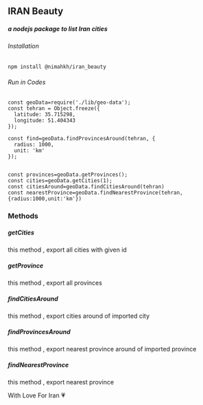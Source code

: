 ## IRAN Beauty

##### a nodejs package to list Iran cities

###### Installation

```
npm install @nimahkh/iran_beauty
```

###### Run in Codes

```
const geoData=require('./lib/geo-data');
const tehran = Object.freeze({
  latitude: 35.715298,
  longitude: 51.404343
});

const find=geoData.findProvincesAround(tehran, {
  radius: 1000,
  unit: 'km'
});


const provinces=geoData.getProvinces();
const cities=geoData.getCities(1);
const citiesAround=geoData.findCitiesAround(tehran)
const nearestProvince=geoData.findNearestProvince(tehran,{radius:1000,unit:'km'})

```

### Methods
##### getCities
this method , export all cities with given id 
##### getProvince
this method , export all provinces
##### findCitiesAround
this method , export cities around of imported city
##### findProvincesAround
this method , export nearest province around of imported province
##### findNearestProvince
this method , export nearest province

With Love For Iran :heartpulse:
